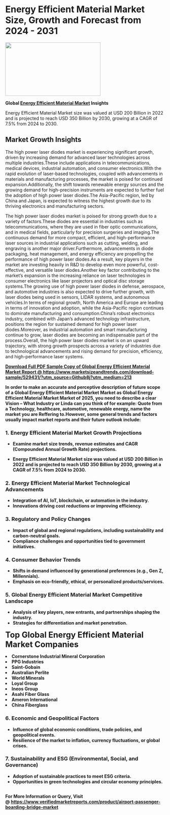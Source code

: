 <H1>Energy Efficient Material Market Size, Growth and Forecast from 2024 - 2031</H1><img class="aligncenter size-medium wp-image-584254" src="https://thirdeyenews.in/wp-content/uploads/2024/09/Global-Market-Research-300x168.jpeg" alt="" width="300" height="168" /><p><strong>Global&nbsp;<a href="https://www.marketsizeandtrends.com/download-sample/529431/?utm_source=Github8j?utm_medium=213">Energy Efficient Material Market</a> Insights</strong></p><p>Energy Efficient Material Market size was valued at USD 200 Billion in 2022 and is projected to reach USD 350 Billion by 2030, growing at a CAGR of 7.5% from 2024 to 2030.</p><p><h2>Market Growth Insights</h2> <p>The high power laser diodes market is experiencing significant growth, driven by increasing demand for advanced laser technologies across multiple industries.These include applications in telecommunications, medical devices, industrial automation, and consumer electronics.With the rapid evolution of laser-based technologies, coupled with advancements in materials and manufacturing processes, the market is poised for continued expansion.Additionally, the shift towards renewable energy sources and the growing demand for high-precision instruments are expected to further fuel the adoption of high power laser diodes.The Asia-Pacific region, led by China and Japan, is expected to witness the highest growth due to its thriving electronics and manufacturing sectors.</p> <p><strong><a href="#"></a></strong></p> <p>The high power laser diodes market is poised for strong growth due to a variety of factors.These diodes are essential in industries such as telecommunications, where they are used in fiber optic communications, and in medical fields, particularly for precision surgeries and imaging.The continuous demand for more compact, efficient, and high-performance laser sources in industrial applications such as cutting, welding, and engraving is another major driver.Furthermore, advancements in diode packaging, heat management, and energy efficiency are propelling the performance of high power laser diodes.As a result, key players in the market are investing heavily in R&D to develop even more powerful, cost-effective, and versatile laser diodes.Another key factor contributing to the market’s expansion is the increasing reliance on laser technologies in consumer electronics like laser projectors and optical disc storage systems.The growing use of high power laser diodes in defense, aerospace, and automotive industries is also expected to drive further growth, with laser diodes being used in sensors, LIDAR systems, and autonomous vehicles.In terms of regional growth, North America and Europe are leading in terms of innovation and adoption, while the Asia-Pacific region continues to dominate manufacturing and consumption.China’s robust electronics industry, combined with Japan’s advanced technology infrastructure, positions the region for sustained demand for high power laser diodes.Moreover, as industrial automation and smart manufacturing continue to grow, laser diodes are becoming an indispensable part of the process.Overall, the high power laser diodes market is on an upward trajectory, with strong growth prospects across a variety of industries due to technological advancements and rising demand for precision, efficiency, and high-performance laser systems.</p> <p><strong><a href="#"></p><p><span class=""><strong>Download Full PDF Sample Copy of Global Energy Efficient Material Market Report</strong> @ <a href="https://www.marketsizeandtrends.com/download-sample/529431/?utm_source=Github8j?utm_medium=213" target="_blank">https://www.marketsizeandtrends.com/download-sample/529431/?utm_source=Github8j?utm_medium=213</a></span></p><p>In order to make an accurate and perceptive description of future scope of a Global&nbsp;Energy Efficient Material Market Market as Global&nbsp;Energy Efficient Material Market Market of 2025, you need to describe a clear Vision &ndash; What Industry or Linda can you think of for example: Quote from a Technology, healthcare, automotive, renewable energy, name the market you are Reffering to.However, some general trends and factors usually impact market reports and their future outlook include:</p><h3>1.&nbsp;<strong>Energy Efficient Material Market Growth Projections</strong></h3><ul><li>Examine market size trends, revenue estimates and CAGR (Compounded Annual Growth Rate) projections.</li><li><p>Energy Efficient Material Market size was valued at USD 200 Billion in 2022 and is projected to reach USD 350 Billion by 2030, growing at a CAGR of 7.5% from 2024 to 2030.</p></li></ul><h3>2.&nbsp;<strong>Energy Efficient Material Market Technological Advancements</strong></h3><ul><li>Integration of AI, IoT, blockchain, or automation in the industry.</li><li>Innovations driving cost reductions or improving efficiency.</li></ul><h3>3.&nbsp;<strong>Regulatory and Policy Changes</strong></h3><ul><li>Impact of global and regional regulations, including sustainability and carbon-neutral goals.</li><li>Compliance challenges and opportunities tied to government initiatives.</li></ul><h3>4.&nbsp;<strong>Consumer Behavior Trends</strong></h3><ul><li>Shifts in demand influenced by generational preferences (e.g., Gen Z, Millennials).</li><li>Emphasis on eco-friendly, ethical, or personalized products/services.</li></ul><h3>5.&nbsp;<strong>Global Energy Efficient Material Market Competitive Landscape</strong></h3><ul><li>Analysis of key players, new entrants, and partnerships shaping the industry.</li><li>Strategies for differentiation and market penetration.</li></ul><p data-pm-slice="1 1 []"><span style="color: inherit; font-family: inherit; font-size: 25px;">Top Global Energy Efficient Material Market Companies</span></p><div class="" data-test-id=""><p><li>Cornerstone Industrial Mineral Corporation</li><li> PPG Industries</li><li> Saint-Gobain</li><li> Australian Perlite</li><li> World Minerals</li><li> Loyal Group</li><li> Ineos Group</li><li> Asahi Fiber Glass</li><li> Ameron International</li><li> China Fiberglass</li></p></div><h3>6.&nbsp;<strong>Economic and Geopolitical Factors</strong></h3><ul><li>Influence of global economic conditions, trade policies, and geopolitical events.</li><li>Resilience of the market to inflation, currency fluctuations, or global crises.</li></ul><h3>7.&nbsp;<strong>Sustainability and ESG (Environmental, Social, and Governance)</strong></h3><ul><li>Adoption of sustainable practices to meet ESG criteria.</li><li>Opportunities in green technologies and circular economy principles.</li></ul><h2><strong style="font-size: 14px;">For More Information or Query, Visit @&nbsp;</strong><a style="background-color: #ffffff; font-size: 14px;" href="https://www.marketsizeandtrends.com/report/energy-efficient-material-market/" target="_blank">https://www.verifiedmarketreports.com/product/airport-passenger-boarding-bridge-market</a></h2>
